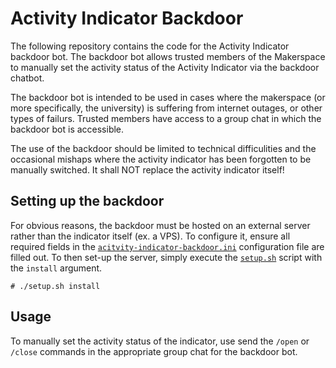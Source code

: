 # Activity Indicator Backdoor

The following repository contains the code for the Activity Indicator backdoor bot.
The backdoor bot allows trusted members of the Makerspace to manually set the activity
status of the Activity Indicator via the backdoor chatbot.

The backdoor bot is intended to be used in cases where the makerspace (or more specifically, 
the university) is suffering from internet outages, or other types of failurs. Trusted members
have access to a group chat in which the backdoor bot is accessible.

The use of the backdoor should be limited to technical difficulities and the occasional mishaps
where the activity indicator has been forgotten to be manually switched. It shall NOT replace
the activity indicator itself!

## Setting up the backdoor

For obvious reasons, the backdoor must be hosted on an external server rather than the indicator
itself (ex. a VPS). To configure it, ensure all required fields in the [`acitvity-indicator-backdoor.ini`](acitvity-indicator-backdoor.ini) configuration file are filled out. To then set-up the server,
simply execute the [`setup.sh`](setup.sh) script with the `install` argument.

```
# ./setup.sh install
```

## Usage

To manually set the activity status of the indicator, use send the `/open` or `/close` commands
in the appropriate group chat for the backdoor bot.